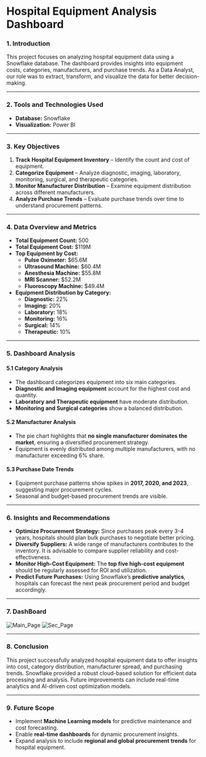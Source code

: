 #                                                Hospital Equipment Analysis Dashboard

### **1. Introduction**
This project focuses on analyzing hospital equipment data using a Snowflake database. The dashboard provides insights into equipment costs, categories, manufacturers, and purchase trends. As a Data Analyst, our role was to extract, transform, and visualize the data for better decision-making.

---

### **2. Tools and Technologies Used**
- **Database:** Snowflake
- **Visualization:** Power BI 
---

### **3. Key Objectives**
1. **Track Hospital Equipment Inventory** – Identify the count and cost of equipment.
2. **Categorize Equipment** – Analyze diagnostic, imaging, laboratory, monitoring, surgical, and therapeutic categories.
3. **Monitor Manufacturer Distribution** – Examine equipment distribution across different manufacturers.
4. **Analyze Purchase Trends** – Evaluate purchase trends over time to understand procurement patterns.

---

### **4. Data Overview and Metrics**
- **Total Equipment Count:** 500
- **Total Equipment Cost:** $119M
- **Top Equipment by Cost:**
  - **Pulse Oximeter:** $65.6M
  - **Ultrasound Machine:** $60.4M
  - **Anesthesia Machine:** $55.8M
  - **MRI Scanner:** $52.2M
  - **Fluoroscopy Machine:** $49.4M
- **Equipment Distribution by Category:**
  - **Diagnostic:** 22%
  - **Imaging:** 20%
  - **Laboratory:** 18%
  - **Monitoring:** 16%
  - **Surgical:** 14%
  - **Therapeutic:** 10%

---

### **5. Dashboard Analysis**
#### **5.1 Category Analysis**
- The dashboard categorizes equipment into six main categories.
- **Diagnostic and Imaging equipment** account for the highest cost and quantity.
- **Laboratory and Therapeutic equipment** have moderate distribution.
- **Monitoring and Surgical categories** show a balanced distribution.

#### **5.2 Manufacturer Analysis**
- The pie chart highlights that **no single manufacturer dominates the market**, ensuring a diversified procurement strategy.
- Equipment is evenly distributed among multiple manufacturers, with no manufacturer exceeding 6% share.

#### **5.3 Purchase Date Trends**
- Equipment purchase patterns show spikes in **2017, 2020, and 2023**, suggesting major procurement cycles.
- Seasonal and budget-based procurement trends are visible.

---

### **6. Insights and Recommendations**
- **Optimize Procurement Strategy:** Since purchases peak every 3-4 years, hospitals should plan bulk purchases to negotiate better pricing.
- **Diversify Suppliers:** A wide range of manufacturers contributes to the inventory. It is advisable to compare supplier reliability and cost-effectiveness.
- **Monitor High-Cost Equipment:** The **top five high-cost equipment** should be regularly assessed for ROI and utilization.
- **Predict Future Purchases:** Using Snowflake’s **predictive analytics**, hospitals can forecast the next peak procurement period and budget accordingly.

---

### **7. DashBoard**
![Main_Page](https://github.com/user-attachments/assets/ab42ddbf-b9eb-427b-9af4-69446a4c0bce)
![Sec_Page](https://github.com/user-attachments/assets/6fca5c61-eb47-424f-b530-d769c1f992e2)

---

### **8. Conclusion**
This project successfully analyzed hospital equipment data to offer insights into cost, category distribution, manufacturer spread, and purchasing trends. Snowflake provided a robust cloud-based solution for efficient data processing and analysis. Future improvements can include real-time analytics and AI-driven cost optimization models.

---

### **9. Future Scope**
- Implement **Machine Learning models** for predictive maintenance and cost forecasting.
- Enable **real-time dashboards** for dynamic procurement insights.
- Expand analysis to include **regional and global procurement trends** for hospital equipment.


